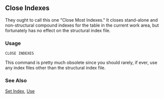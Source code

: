 ## Close Indexes

They ought to call this one "Close Most Indexes." It closes stand-alone and non-structural compound indexes for the table in the current work area, but fortunately has no effect on the structural index file.

### Usage

```foxpro
CLOSE INDEXES
```

This command is pretty much obsolete since you should rarely, if ever, use any index files other than the structural index file. 

### See Also

[Set Index](s4g093.md), [Use](s4g424.md)